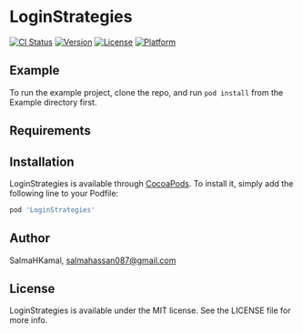 # LoginStrategies

[![CI Status](https://img.shields.io/travis/SalmaHKamal/LoginStrategies.svg?style=flat)](https://travis-ci.org/SalmaHKamal/LoginStrategies)
[![Version](https://img.shields.io/cocoapods/v/LoginStrategies.svg?style=flat)](https://cocoapods.org/pods/LoginStrategies)
[![License](https://img.shields.io/cocoapods/l/LoginStrategies.svg?style=flat)](https://cocoapods.org/pods/LoginStrategies)
[![Platform](https://img.shields.io/cocoapods/p/LoginStrategies.svg?style=flat)](https://cocoapods.org/pods/LoginStrategies)

## Example

To run the example project, clone the repo, and run `pod install` from the Example directory first.

## Requirements

## Installation

LoginStrategies is available through [CocoaPods](https://cocoapods.org). To install
it, simply add the following line to your Podfile:

```ruby
pod 'LoginStrategies'
```

## Author

SalmaHKamal, salmahassan087@gmail.com

## License

LoginStrategies is available under the MIT license. See the LICENSE file for more info.
